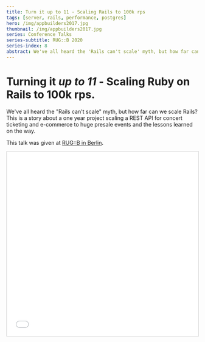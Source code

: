 ```yaml
---
title: Turn it up to 11 - Scaling Rails to 100k rps
tags: [server, rails, performance, postgres]
hero: /img/appbuilders2017.jpg
thumbnail: /img/appbuilders2017.jpg
series: Conference Talks
series-subtitle: RUG::B 2020
series-index: 8
abstract: We've all heard the 'Rails can't scale' myth, but how far can we scale Rails? This is a story about a one year project scaling a REST API for concert ticketing and e-commerce to huge presale events and the lessons learned on the way.
---
```


# Turning it _up to 11_ - Scaling Ruby on Rails to 100k rps.

We've all heard the "Rails can't scale" myth, but how far can we scale Rails? This is a story about a one year project scaling a REST API for concert ticketing and e-commerce to huge presale events and the lessons learned on the way.

This talk was given at [RUG::B in Berlin](https://www.rug-b.de/events/ruby-usergroup-berlin-august-2020-635).

<iframe src="//www.slideshare.net/slideshow/embed_code/key/u3TAiP7yJ6i89U" width="100%" height="485" frameborder="0" marginwidth="0" marginheight="0" scrolling="no" style="border:1px solid #CCC; border-width:1px; margin-bottom:5px; max-width: 100%;" allowfullscreen> </iframe>
